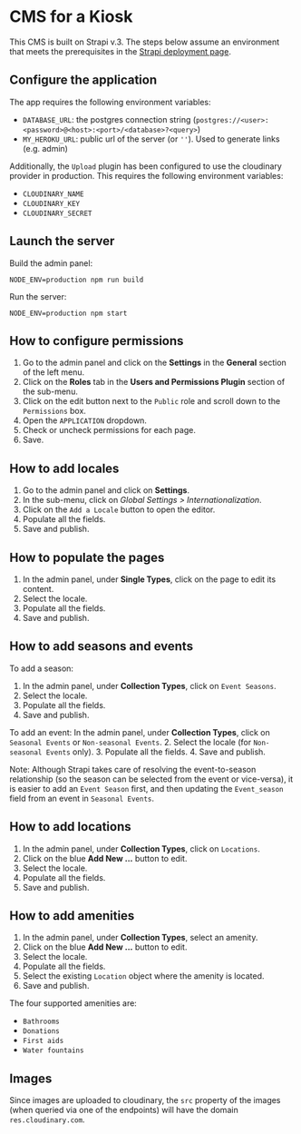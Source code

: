 # CMS for a Kiosk

This CMS is built on Strapi v.3. The steps below assume an environment that meets the prerequisites in the [Strapi deployment page](https://docs-v3.strapi.io/developer-docs/latest/setup-deployment-guides/deployment.html).

## Configure the application
The app requires the following environment variables:
- `DATABASE_URL`: the postgres connection string (`postgres://<user>:<password>@<host>:<port>/<database>?<query>`)
- `MY_HEROKU_URL`: public url of the server (or `''`). Used to generate links (e.g. admin)

Additionally, the `Upload` plugin  has been configured to use the cloudinary provider in production. This requires the following environment variables:
- `CLOUDINARY_NAME`
- `CLOUDINARY_KEY`
- `CLOUDINARY_SECRET`

## Launch the server
Build the admin panel:
```shell
NODE_ENV=production npm run build
```

Run the server:
```shell
NODE_ENV=production npm start
```

## How to configure permissions
1. Go to the admin panel and click on the **Settings** in the **General** section of the left menu.
2. Click on the **Roles** tab in the **Users and Permissions Plugin** section of the sub-menu.
3. Click on the edit button next to the `Public` role and scroll down to the `Permissions` box.
4. Open the `APPLICATION` dropdown.
5. Check or uncheck permissions for each page. 
6. Save.

## How to add locales
1. Go to the admin panel and click on **Settings**.
2. In the sub-menu, click on *Global Settings > Internationalization*.
3. Click on the `Add a Locale` button to open the editor. 
4. Populate all the fields.
5. Save and publish.

## How to populate the pages
1. In the admin panel, under **Single Types**, click on the page to edit its content.
2. Select the locale.
3. Populate all the fields.
4. Save and publish.

## How to add seasons and events
To add a season:
1. In the admin panel, under **Collection Types**, click on `Event Seasons`.
2. Select the locale.
3. Populate all the fields.
4. Save and publish.

To add an event:
In the admin panel, under **Collection Types**, click on `Seasonal Events` or `Non-seasonal Events`.
2. Select the locale (for `Non-seasonal Events` only).
3. Populate all the fields.
4. Save and publish.

Note: Although Strapi takes care of resolving the event-to-season relationship (so the season can be selected from the event or vice-versa), it is easier to add an `Event Season` first, and then updating the `Event_season` field from an event in `Seasonal Events`. 

## How to add locations
1. In the admin panel, under **Collection Types**, click on `Locations`.
2. Click on the blue **Add New ...** button to edit. 
3. Select the locale.
4. Populate all the fields.
5. Save and publish.

## How to add amenities
1. In the admin panel, under **Collection Types**, select an amenity.
2. Click on the blue **Add New ...** button to edit. 
3. Select the locale.
4. Populate all the fields.
5. Select the existing `Location` object where the amenity is located.
6. Save and publish.

The four supported amenities are:
- `Bathrooms`
- `Donations`
- `First aids`
- `Water fountains`

## Images
Since images are uploaded to cloudinary, the `src` property of the images (when queried via one of the endpoints) will have the domain `res.cloudinary.com`.


